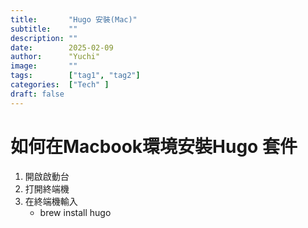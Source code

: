 ```yaml
---
title:       "Hugo 安裝(Mac)"
subtitle:    ""
description: ""
date:        2025-02-09
author:      "Yuchi"
image:       ""
tags:        ["tag1", "tag2"]
categories:  ["Tech" ]
draft: false
---
```


# 如何在Macbook環境安裝Hugo 套件

1. 開啟啟動台
2. 打開終端機
3. 在終端機輸入
    - brew install hugo
